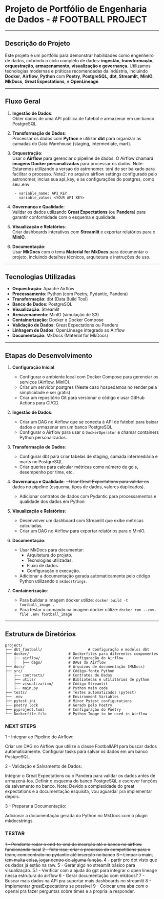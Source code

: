  
# Projeto de Portfólio de Engenharia de Dados - # FOOTBALL PROJECT

---

## Descrição do Projeto

Este projeto é um portfólio para demonstrar habilidades como engenheiro de dados, cobrindo o ciclo completo de dados: **ingestão, transformação, orquestração, armazenamento, visualização e governança**. Utilizamos tecnologias modernas e práticas recomendadas da indústria, incluindo **Docker**, **Airflow**, **Python** com **Poetry**, **PostgreSQL**, **dbt**, **Streamlit**, **MinIO**, **MkDocs**, **Great Expectations**, e **OpenLineage**.

---

## Fluxo Geral

1. **Ingestão de Dados**:  
   Obter dados de uma API pública de futebol e armazenar em um banco PostgreSQL.

2. **Transformação de Dados**:  
   Processar os dados com **Python** e utilizar **dbt** para organizar as camadas do Data Warehouse (staging, intermediate, mart).

3. **Orquestração**:  
   Usar o **Airflow** para gerenciar o pipeline de dados. O Airflow chamará **imagens Docker personalizadas** para processar os dados.
   Note: Estaremos utilizando a versao do astronomer. terá de ser baixado para facilitar o processo.
   Note2: no arquivo airflow settings configurado pelo astronomer, inclua sua api_key, e as configurações do postgres, como seu .env
   ```variables:
    - variable_name: API_KEY
      variable_value: <YOUR API KEY>
    ```

4. **Governança e Qualidade**:  
   Validar os dados utilizando **Great Expectations** (ou **Pandera**) para garantir conformidade com o esquema e qualidade.

5. **Visualização e Relatórios**:  
   Criar dashboards interativos com **Streamlit** e exportar relatórios para o **MinIO**.

6. **Documentação**:  
   Usar **MkDocs** com o tema **Material for MkDocs** para documentar o projeto, incluindo detalhes técnicos, arquitetura e instruções de uso.

---

## Tecnologias Utilizadas

- **Orquestração**: Apache Airflow  
- **Processamento**: Python (com Poetry, Pydantic, Pandera)  
- **Transformação**: dbt (Data Build Tool)  
- **Banco de Dados**: PostgreSQL  
- **Visualização**: Streamlit  
- **Armazenamento**: MinIO (simulação de S3)  
- **Containerização**: Docker e Docker Compose  
- **Validação de Dados**: Great Expectations ou Pandera  
- **Linhagem de Dados**: OpenLineage integrado ao Airflow  
- **Documentação**: MkDocs (Material for MkDocs)

---

## Etapas do Desenvolvimento

1. **Configuração Inicial**:
   - Configurar o ambiente local com Docker Compose para gerenciar os serviços (Airflow, MinIO).
   - Criar um servidor postgres (Neste caso hospedamos no render pela simplicidade e ser grátis)
   - Criar um repositório Git para versionar o código e usar GitHub Actions para CI/CD.

2. **Ingestão de Dados**:
   - Criar um DAG no Airflow que se conecta à API de futebol para baixar dados e armazenar em um banco PostgreSQL.
   - Configurar o Airflow para usar o `DockerOperator` e chamar containers Python personalizados.

3. **Transformação de Dados**:
   - Configurar dbt para criar tabelas de staging, camada intermediária e marts no PostgreSQL.
   - Criar queries para calcular métricas como número de gols, desempenho por time, etc.

4. **Governança e Qualidade**:
   ~~- Usar Great Expectations para validar os dados no pipeline (esquema, tipos de dados, valores duplicados).~~
   - Adicionar contratos de dados com Pydantic para processamentos e qualidade dos dados em Python.

5. **Visualização e Relatórios**:
   - Desenvolver um dashboard com Streamlit que exibe métricas calculadas.
   - Criar um DAG no Airflow para exportar relatórios para o MinIO.

6. **Documentação**:
   - Usar MkDocs para documentar:
     - Arquitetura do projeto.
     - Tecnologias utilizadas.
     - Fluxo de dados.
     - Configuração e execução.
   - Adicionar a documentação gerada automaticamente pelo código Python utilizando o `mkdocstrings`.

7. **Containerização**:
    - Para buildar a imagem docker utilize: `docker build -t football_image . `
    - Para testar o comando na imagem docker utilize:  `docker run --env-file .env football_image`

---

## Estrutura de Diretórios

```plaintext
project/                   
├── dbt_football/                     # Configuração e modelos dbt
├── docker/                  # Dockerfiles para diferentes componentes
│   ├── airflow/             # Configuração do Airflow
│   │   ├── dags/            # DAGs do Airflow
├── docs/                    # Arquivos de documentação (MkDocs)
├── src/                     # Código-fonte Python
│   ├── contracts/           # Contratos de Dados
│   ├── utils/               # Bibliotecas e utilitários de python
│   ├── visualization/       # Código Streamlit
│   ├── main.py              # Python main code
├── tests/                   # Testes automatizados (pytest)
├── .env                     # Environment Variables
├── pytest.ini               # Minor Pytest configurations
├── poetry.lock              # Gerado pelo Poetry
├── pyproject.toml           # Configuração do Poetry
└── Dockerfile.file          # Python Image to be used in Airflow

```


### NEXT STEPS

1 - Integrar ao Pipeline do Airflow:

Criar um DAG no Airflow que utilize a classe FootballAPI para buscar dados automaticamente.
Configurar tasks para salvar os dados em um banco PostgreSQL.

2 - Validação e Salvamento de Dados:

Integrar o Great Expectations ou o Pandera para validar os dados antes de armazená-los.
Definir o esquema do banco PostgreSQL e escrever funções de salvamento no banco.
Note: Devido a complexidade do great expectations e a documentação esquisita, vou aguardar pra implementar depois.

3 - Preparar a Documentação:

Adicionar a documentação gerada do Python no MkDocs com o plugin mkdocstrings.

### TESTAR
~~1 - Pendente rodar o end-to-end de inserção até o banco no airflow. funcionando local~~
~~2 - feito isso, criar o processo do competitions para o team, com contrato no pydantic até inserção no banco~~
~~3 - Limpar a main, tem muita coisa, jogar dentro de alguma função.~~
4 - partir pro dbt visto que os dados já estão na raw.
5 - Gerar algo no streamlit  básico para visualização.
5.1 - Verificar com a ajuda do gpt para integrar o open lineage nessa estrutura do airflow
6 - Gerar documentação com mkdocs?
7 - Buscar mais dados na API pra suportar mais dashboards no streamlit
8 - Implementar greatExpectations se possível
9 - Colocar uma aba com o openai pra fazer perguntas sobre times e a propria ia responder.
